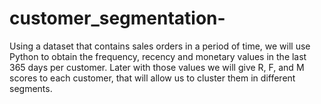 # customer_segmentation-
Using a dataset that contains sales orders in a period of time, we will use Python to obtain the frequency, recency and monetary values in the last 365 days per customer. Later with those values we will give R, F, and M scores to each customer, that will allow us to cluster them in different segments.
